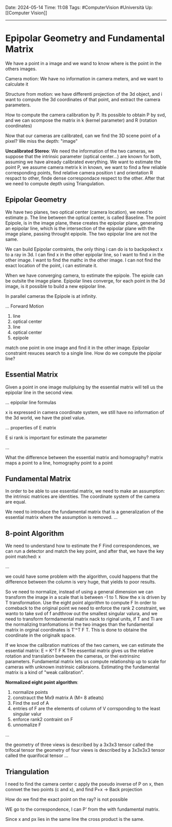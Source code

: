 Date: 2024-05-14
Time: 11:08
Tags: #ComputerVision #Università 
Up: [[Computer Vision]]

---
# Epipolar Geometry and Fundamental Matrix

We have a point in a image and we wand to know where is the point in the others images.

Camera motion: We have no information in camera meters, and we want to calculate it

Structure from motion: we have differenti projection of the 3d object, and i want to compute the 3d coordinates of that point, and extract the camera parameters.

How to compute the camera calibration by P. Its possible to obtain P by svd, and we can scompose the matrix in k (kernel parameter) and R (rotation coordinates)

Now that our cameras are calibrated, can we find the 3D scene point of a pixel?
We miss the depth: "image"

**Uncalibrated Stereo**: We need the information of the two cameras, we suppose that the intrinsic parameter (optical center...) are known for both, assuming we have already calibrated everything. 
We want to estimate the point P, we assume camera metrix k in known, we want to find a few reliable corresponding points, find relative camera position t and orientation R respact to other, finde dense correspondace respect to the other. After that we need to compute depth using Triangulation.

## Epipolar Geometry

We have two planes, two optical center (camera location), we need to estimate p. 
The line between the optical center, is called Baseline. The point Epipole, is in the image plane, these creates the epipolar plane, generating an epipolar line, which is the intersection of the epipolar plane with the image plane, passing throught epipole. The two epipolar line are not the same. 

We can build Epipolar contraints, the only thing i can do is to backpokect x to a ray in 3d. I can find x in the other epipolar line, so I want to find x in the other image. I want to find the mathc in the other image. I can not find the exact location of the point, i can estimate it. 

When we have converging camera, to estimate the epipole. The epiole can be outsite the image plane. Epipolar lines converge, for each point in the 3d image, is it possible to build a new epipolar line. 

In parallel cameras the Epipole is at infinity. 

... Forward Motion

1. line
2. optical center
3. line
4. optical center 
5. epipole

match one point in one image and find it in the other image. Epipolar constraint rexuces search to a single line. How do we compute the pipolar line?

## Essential Matrix

Given a point in one image mulipluing by the essential matrix will tell us the epipolar line in the second view. 

... epipolar line formulas

x is expressed in camera coordinate system, we still have no information of the 3d world, we have the pixel value. 

... properties of E matrix

E si rank is important for estimate the parameter

...

What the difference between the essential matrix and homography?
matrix maps a point to a line, homography point to a point

## Fundamental Matrix

In order to be able to use essential matrix, we need to make an assumption: the intrinsic matrices are identities. The coordinate system of the camera are equal. 

We need to introduce the fundamental matrix that is a generalization of the essential matrix where the  assumption is removed. 
...

## 8-point Algorithm

We need to understand how to estimate the F
Find correspondences, we can run a detector and match the key point, and after that, we have the key point matched: x

...

we could have some problem with the algorithm, could happens that the difference between the column is very huge, that yields to poor results. 

So ve need to normalize, instead of using a general dimension we can transform the image in a scale that is between -1 to 1. Now the x is driven by T transformation. 
Use the eight point algorithm to compute F
In order to comeback to the original point we need to enforce the rank 2 constraint, we wanto to take svd of f andthrow out the smallest singular valura, and we need to transform formdamental matrix nack to riginal units, if T and Tì are the normalizing tranfomations in the two images than the fundamental matrix in orginal coordinates is T'^T F T. This is done to obtaine the coordinate in the originalk space. 

If we know the calibration matrices of the two camers, we can estimate the essential matrix: E = K^T F K
THe essential matrix gives us the relative rotation and translation bwtween the cameras, or thei extrinsinc parameters.
Fundamental matrix lets us compute relationship up to scale for cameras with unknown instrinsic calibraions. Estimating the fundamental matrix is a kind of "weak calibration". 

**Normalized eight point algorithm**:
1. normalize points
2. constrauct the Mx9 matrix A (M= 8 atleats)
3. Find the svd of A
4. entries of F are the elements of column of V corrsponding to the least singular valur
5. enforce rank2 contraint on F
6. unnomalize F

...

the geometry of three views is described by a 3x3x3 tensor called the trifocal tensor
the geometry of four views is described by a 3x3x3x3 tensor called the quarifocal tensor
...

## Triangulation

I need to find  the camera center c apply the pseudo inverse of P on x, then connvet the two points (c and x), and find P+x -> Back projection

How do we find the exact point on the ray? is not possible

WE go to the correspondence, I can P' from the with fundamental matrix. 

Since x and px lies in the same line the cross product is the same. 


